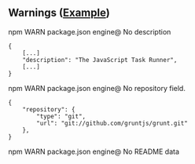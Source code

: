## Warnings ([Example](https://github.com/gruntjs/grunt/blob/master/package.json))


npm WARN package.json engine@ No description

	{
		[...]
		"description": "The JavaScript Task Runner",
		[...]
	}

npm WARN package.json engine@ No repository field.

	{
		"repository": {
	    	"type": "git",
	    	"url": "git://github.com/gruntjs/grunt.git"
	  	},
	}

npm WARN package.json engine@ No README data

